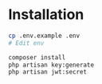 # Installation
```bash
cp .env.example .env
# Edit env

composer install
php artisan key:generate
php artisan jwt:secret
```

